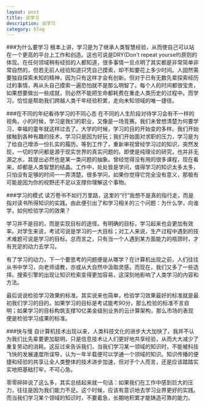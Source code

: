 ```yaml
---
layout: post
title: 谈学习
description: 谈学习
category: blog
---
```

###为什么要学习
根本上讲，学习是为了继承人类智慧经验，从而使自己可以站在一个更高的平台上工作和创造。这也可说是DRY(Don't repeat yourself)原则的体现。在任何领域稍有经验的人都知道，很多事情一旦点明了其实都是非常简单非常自然的，但若无前人经验知道只凭自己摸索，却不知要花上多少时间。人固然需要独自探索未知的精神，因为只有这样才会有创新。但对于已有无数先辈探索经历过的事情，再从头自己摸索一遍恐怕就不是那么明智了。每个人的时间都很宝贵，如果想要做出一些成就，则必然不能把生命都耗费在重走人类历史的过程中。而学习，恰恰是帮助我们跨越人类千年经验积累，走向未知领域的唯一捷径。

###在不同的年纪看待学习的不同心态
在不同的人生阶段对待学习会有不一样的视角。小的时候，学习是我们的职业，又像是一场竞赛。我们未曾想清楚为何要学习，幸福的童年就这样过去了。大学的时候，学习的目的开始变的多样。我们开始接触到各种有趣的技术，学习只是因为好玩；我们开始面对求职的压力，学习是为了给自己增添一份扎实的履历。等到工作了，重新审视曾经学习过的知识，突然发现，一切的学问都是源于现实世界的真实问题的。即使是纯理论的研究，也并非无源之水，其提出必然也是某一类问题的抽象。曾经觉得没有用的很多课程，现在看来，却都是人类智慧的结晶。工作中，处处皆是学问，值得学习的知识太多太多，只怕没有足够的时间一一弄清楚。很多学问，如果你觉得它完全没有意义，那极有可能是因为你的视野还不足以支撑你理解这个事物。

###学习的模式
读万卷书不如行万里路，这里的“行”我想不是真的指行走，而是指对读书所得知识的实践。由此便引出了和学习相关的三个问题：为什么学，向谁学，如何检验学习的效果？

学习并不是目的，而是实现目标的途径。有明确的目标，学习起来也会更加有效率。对学生来说，考试可说是学习的一大目标；对工人来说，生产过程中遇到的技术难题可说是学习的目标。总而言之，只有当一个人遇到某方面能力的瓶颈时，才有充足的动力去学习。

有了学习的动力，下一个要思考的问题便是从哪学？在计算机出现之前，人们往往从书中学习，向老师请教，亦或从大自然中汲取灵感。而现在，我们又多了一些选择。搜索引擎的出现让知识检索变得更加容易，这深刻地影响了人类学习的内容和方法。

最后说说检验学习效果的标准。其实说来也简单，检验学习效果最好的标准就是最初我们学习的目的。如果学习的目标是考试能考90分，那么检验的标准不言自明；如果学习的目标构筑支撑10亿美金级别业务的云计算架构，那么市场的表现便是检验学习成果的标准。

###快与慢
自计算机技术出现以来，人类科技文化的进步大大加快了。我并不认为我们比先辈要更加聪明，只是信息技术让人们更好地共享经验，从而大大减少了重复劳动的消耗。这反过来告诉我们，当我们学习某一领域的知识时，不能被科技飞快的发展速度所误导，认为一年半载便可以学通一个领域的知识。知识传播的便捷和经验的共享让全人类整体的技术进步加速，但对于个人而言，还是应该踏踏实实地把基础打牢，不可心急。

零零碎碎说了这么多，其实总结起来就一句话：如果我们在工作中感到巨大的压力，往往是因为我们能力不足。这个时候，应该有意识地去学习业界更好的实践。而当我们学习某个领域的知识时，不要着急，长期地积累才能铸造可靠的能力。